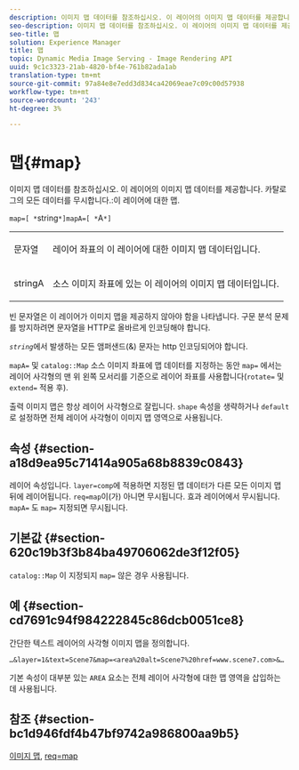 ```yaml
---
description: 이미지 맵 데이터를 참조하십시오. 이 레이어의 이미지 맵 데이터를 제공합니다. 이 레이어에 대한 카탈로그 맵의 데이터를 무시합니다.
seo-description: 이미지 맵 데이터를 참조하십시오. 이 레이어의 이미지 맵 데이터를 제공합니다. 이 레이어에 대한 카탈로그 맵의 데이터를 무시합니다.
seo-title: 맵
solution: Experience Manager
title: 맵
topic: Dynamic Media Image Serving - Image Rendering API
uuid: 9c1c3323-21ab-4820-bf4e-761b82ada1ab
translation-type: tm+mt
source-git-commit: 97a84e8e7edd3d834ca42069eae7c09c00d57938
workflow-type: tm+mt
source-wordcount: '243'
ht-degree: 3%

---
```



# 맵{#map}

이미지 맵 데이터를 참조하십시오. 이 레이어의 이미지 맵 데이터를 제공합니다. 카탈로그의 모든 데이터를 무시합니다.:이 레이어에 대한 맵.

`map=[ *`string`*]mapA=[ *`A`*]`

<table id="simpletable_2E32B25D5F6246A18A8AF817903877ED"> 
 <tr class="strow"> 
  <td class="stentry"> <p><span class="codeph"> <span class="varname"> 문자열</span></span> </p></td> 
  <td class="stentry"> <p>레이어 좌표의 이 레이어에 대한 이미지 맵 데이터입니다. </p></td> 
 </tr> 
 <tr class="strow"> 
  <td class="stentry"> <p><span class="codeph"> <span class="varname"> stringA</span></span> </p></td> 
  <td class="stentry"> <p>소스 이미지 좌표에 있는 이 레이어의 이미지 맵 데이터입니다. </p></td> 
 </tr> 
</table>

빈 문자열은 이 레이어가 이미지 맵을 제공하지 않아야 함을 나타냅니다. 구문 분석 문제를 방지하려면 문자열을 HTTP로 올바르게 인코딩해야 합니다.

*`string`*&#x200B;에서 발생하는 모든 앰퍼샌드(&amp;) 문자는 http 인코딩되어야 합니다.

`mapA=` 및 `catalog::Map` 소스 이미지 좌표에 맵 데이터를 지정하는 동안 `map=` 에서는 레이어 사각형의 맨 위 왼쪽 모서리를 기준으로 레이어 좌표를 사용합니다(`rotate=` 및 `extend=` 적용 후).

출력 이미지 맵은 항상 레이어 사각형으로 잘립니다. `shape` 속성을 생략하거나 `default`로 설정하면 전체 레이어 사각형이 이미지 맵 영역으로 사용됩니다.

## 속성 {#section-a18d9ea95c71414a905a68b8839c0843}

레이어 속성입니다. `layer=comp`에 적용하면 지정된 맵 데이터가 다른 모든 이미지 맵 뒤에 레이어됩니다. `req=map`이(가) 아니면 무시됩니다. 효과 레이어에서 무시됩니다. `mapA=` 도  `map=` 지정되면 무시됩니다.

## 기본값 {#section-620c19b3f3b84ba49706062de3f12f05}

`catalog::Map` 이 지정되지  `map=` 않은 경우 사용됩니다.

## 예 {#section-cd7691c94f984222845c86dcb0051ce8}

간단한 텍스트 레이어의 사각형 이미지 맵을 정의합니다.

`…&layer=1&text=Scene7&map=<area%20alt=Scene7%20href=www.scene7.com>&…`

기본 속성이 대부분 있는 `AREA` 요소는 전체 레이어 사각형에 대한 맵 영역을 삽입하는 데 사용됩니다.

## 참조 {#section-bc1d946fdf4b47bf9742a986800aa9b5}

[이미지 맵](../../../../../is-api/http-ref/image-serving-api-ref/c-http-protocol-reference/c-syntax-and-features/r-image-maps.md#reference-ff7d1bac2a064104b0c508a81316fdab),  [req=map](../../../../../is-api/http-ref/image-serving-api-ref/c-http-protocol-reference/c-command-reference/r-req/r-req.md#reference-907cdb4a97034db7ad94695f25552e76)
